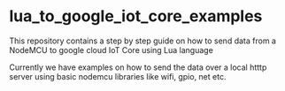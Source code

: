 # lua_to_google_iot_core_examples
This repository contains a step by step guide on how to send data from a NodeMCU to google cloud IoT Core using Lua language

Currently we have examples on how to send the data over a local htttp server using basic nodemcu libraries like wifi, gpio, net etc.
